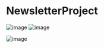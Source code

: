 # NewsletterProject
![image](https://github.com/ShabnamHaque/NewsletterProject/assets/70348415/25c41f6a-777d-4c2d-8911-0086acc742de)
![image](https://github.com/ShabnamHaque/NewsletterProject/assets/70348415/b81cce87-43bf-403d-9b2b-9bdf1cd189ce)

![image](https://github.com/ShabnamHaque/NewsletterProject/assets/70348415/80334a94-7216-4e2a-8037-3e7e639a108e)
